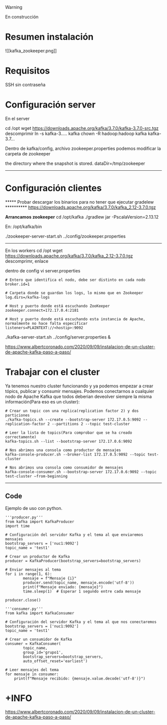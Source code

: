 > [!WARNING]
> En construcción
# Resumen instalación


![[kafka_zookeeper.png]]
# Requisitos

SSH sin contraseña

# Configuración server
En el server

cd /opt
wget https://downloads.apache.org/kafka/3.7.0/kafka-3.7.0-src.tgz
descomprimir
ln -s kafka-3..... kafka
chown -R hadoop:hadoop kafka kafka-3.7...


Dentro de kafka/config, archivo zookeeper.properties
podemos modificar la carpeta de zookeeper

the directory where the snapshot is stored.
dataDir=/tmp/zookeeper

---
# Configuración clientes
***** Probar descargar los binarios para no tener que ejecutar gradelew **********
https://downloads.apache.org/kafka/3.7.0/kafka_2.12-3.7.0.tgz

**Arrancamos zookeeper**
cd /opt/kafka
./gradlew jar -PscalaVersion=2.13.12

En:
/opt/kafka/bin

./zookeeper-server-start.sh ../config/zookeeper.properties

----
En los workers
cd /opt
wget https://downloads.apache.org/kafka/3.7.0/kafka_2.12-3.7.0.tgz
descomprimr, enlace

dentro de config
vi server.properties

```
# Entero que identifica el nodo, debe ser distinto en cada nodo  
broker.id=1  
  
# Carpeta donde se guardan los logs, lo mismo que en Zookeeper  
log.dirs=/kafka-logs  
  
# Host y puerto donde está escuchando ZooKeeper  
zookeeper.connect=172.17.0.4:2181    
  
# Host y puerto donde está escuchando esta instancia de Apache, normalmente no hace falta especificar  
listeners=PLAINTEXT://<hostip>:9092
```

./kafka-server-start.sh ../config/server.properties &


https://www.albertcoronado.com/2020/09/09/instalacion-de-un-cluster-de-apache-kafka-paso-a-paso/

# Trabajar con el cluster

Ya tenemos nuestro cluster funcionando y ya podemos empezar a crear tópics, publicar y consumir mensajes. Podemos conectarnos a cualquier nodo de Apache Kafka que todos deberian deveolver siempre la misma información(Para eso es un cluster):

```
# Crear un topic con una replica(replication factor 2) y dos particiones  
./kafka-topics.sh --create --bootstrap-server 172.17.0.5:9092 --replication-factor 2 --partitions 2 --topic test-cluster  
  
# Leer la lista de topics(Para comprobar que se ha creado correctamente)  
kafka-topics.sh --list --bootstrap-server 172.17.0.6:9092  
  
# Nos abrimos una consola como productor de mensajes  
kafka-console-producer.sh --broker-list 172.17.0.5:9092 --topic test-cluster  
  
# Nos abrimos una consola como consumidor de mensajes  
kafka-console-consumer.sh --bootstrap-server 172.17.0.6:9092 --topic test-cluster –from-beginning
```

---
## Code
Ejemplo de uso con python.

```
'''producer.py'''
from kafka import KafkaProducer
import time

# Configuración del servidor Kafka y el tema al que enviaremos mensajes
bootstrap_servers = ['nuc1:9092']
topic_name = 'test1'

# Crear un productor de Kafka
producer = KafkaProducer(bootstrap_servers=bootstrap_servers)

# Enviar mensajes al tema
for i in range(1, 6):
        mensaje = f"Mensaje {i}"
        producer.send(topic_name, mensaje.encode('utf-8'))
        print(f"Mensaje enviado: {mensaje}")
        time.sleep(1)  # Esperar 1 segundo entre cada mensaje

producer.close()

```

```
'''consumer.py'''
from kafka import KafkaConsumer

# Configuración del servidor Kafka y el tema al que nos conectaremos
bootstrap_servers = ['nuc1:9092']
topic_name = 'test1'

# Crear un consumidor de Kafka
consumer = KafkaConsumer(
        topic_name,
        group_id='grupo1',
        bootstrap_servers=bootstrap_servers,
        auto_offset_reset='earliest')

# Leer mensajes del tema
for mensaje in consumer:
    print(f"Mensaje recibido: {mensaje.value.decode('utf-8')}")

```
# +INFO
https://www.albertcoronado.com/2020/09/09/instalacion-de-un-cluster-de-apache-kafka-paso-a-paso/
